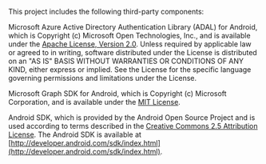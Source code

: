 This project includes the following third-party components:


Microsoft Azure Active Directory Authentication Library (ADAL) for Android, which is Copyright (c) Microsoft Open Technologies, Inc., and is available under the [Apache License, Version 2.0](http://www.apache.org/licenses/LICENSE-2.0). Unless required by applicable law or agreed to in writing, software distributed under the License is distributed on an "AS IS" BASIS WITHOUT WARRANTIES OR CONDITIONS OF ANY KIND, either express or implied. See the License for the specific language governing permissions and limitations under the License.

Microsoft Graph SDK for Android, which is Copyright (c) Microsoft Corporation, and is available under the [MIT License](https://github.com/microsoftgraph/msgraph-sdk-android/blob/master/LICENSE).

Android SDK, which is provided by the Android Open Source Project and is used according to terms described in the [Creative Commons 2.5 Attribution License](http://creativecommons.org/licenses/by/2.5/). The Android SDK is available at [http://developer.android.com/sdk/index.html](http://developer.android.com/sdk/index.html).
